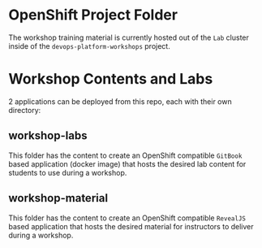 # OpenShift Project Folder
The workshop training material is currently hosted out of the `Lab` cluster inside of the `devops-platform-workshops` project. 

# Workshop Contents and Labs
2 applications can be deployed from this repo, each with their own directory: 

## workshop-labs
This folder has the content to create an OpenShift compatible `GitBook` based application (docker image) that hosts the desired lab content for students to use during a workshop. 

## workshop-material
This folder has the content to create an OpenShift compatible `RevealJS` based application that hosts the desired material for instructors to deliver during a workshop. 

